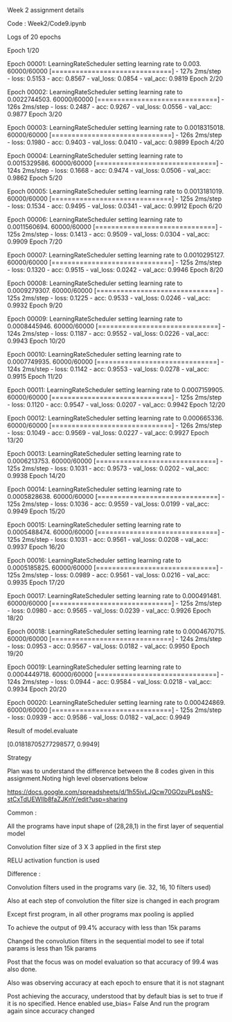 
Week 2 assignment details

Code : Week2/Code9.ipynb

Logs of 20 epochs

Epoch 1/20

Epoch 00001: LearningRateScheduler setting learning rate to 0.003.
60000/60000 [==============================] - 127s 2ms/step - loss: 0.5153 - acc: 0.8567 - val_loss: 0.0854 - val_acc: 0.9819
Epoch 2/20

Epoch 00002: LearningRateScheduler setting learning rate to 0.0022744503.
60000/60000 [==============================] - 126s 2ms/step - loss: 0.2487 - acc: 0.9267 - val_loss: 0.0556 - val_acc: 0.9877
Epoch 3/20

Epoch 00003: LearningRateScheduler setting learning rate to 0.0018315018.
60000/60000 [==============================] - 126s 2ms/step - loss: 0.1980 - acc: 0.9403 - val_loss: 0.0410 - val_acc: 0.9899
Epoch 4/20

Epoch 00004: LearningRateScheduler setting learning rate to 0.0015329586.
60000/60000 [==============================] - 124s 2ms/step - loss: 0.1668 - acc: 0.9474 - val_loss: 0.0506 - val_acc: 0.9862
Epoch 5/20

Epoch 00005: LearningRateScheduler setting learning rate to 0.0013181019.
60000/60000 [==============================] - 125s 2ms/step - loss: 0.1534 - acc: 0.9495 - val_loss: 0.0341 - val_acc: 0.9912
Epoch 6/20

Epoch 00006: LearningRateScheduler setting learning rate to 0.0011560694.
60000/60000 [==============================] - 125s 2ms/step - loss: 0.1413 - acc: 0.9509 - val_loss: 0.0304 - val_acc: 0.9909
Epoch 7/20

Epoch 00007: LearningRateScheduler setting learning rate to 0.0010295127.
60000/60000 [==============================] - 125s 2ms/step - loss: 0.1320 - acc: 0.9515 - val_loss: 0.0242 - val_acc: 0.9946
Epoch 8/20

Epoch 00008: LearningRateScheduler setting learning rate to 0.0009279307.
60000/60000 [==============================] - 125s 2ms/step - loss: 0.1225 - acc: 0.9533 - val_loss: 0.0246 - val_acc: 0.9932
Epoch 9/20

Epoch 00009: LearningRateScheduler setting learning rate to 0.0008445946.
60000/60000 [==============================] - 124s 2ms/step - loss: 0.1187 - acc: 0.9552 - val_loss: 0.0226 - val_acc: 0.9943
Epoch 10/20

Epoch 00010: LearningRateScheduler setting learning rate to 0.0007749935.
60000/60000 [==============================] - 124s 2ms/step - loss: 0.1142 - acc: 0.9553 - val_loss: 0.0278 - val_acc: 0.9915
Epoch 11/20

Epoch 00011: LearningRateScheduler setting learning rate to 0.0007159905.
60000/60000 [==============================] - 125s 2ms/step - loss: 0.1120 - acc: 0.9547 - val_loss: 0.0207 - val_acc: 0.9942
Epoch 12/20

Epoch 00012: LearningRateScheduler setting learning rate to 0.000665336.
60000/60000 [==============================] - 126s 2ms/step - loss: 0.1049 - acc: 0.9569 - val_loss: 0.0227 - val_acc: 0.9927
Epoch 13/20

Epoch 00013: LearningRateScheduler setting learning rate to 0.0006213753.
60000/60000 [==============================] - 125s 2ms/step - loss: 0.1031 - acc: 0.9573 - val_loss: 0.0202 - val_acc: 0.9938
Epoch 14/20

Epoch 00014: LearningRateScheduler setting learning rate to 0.0005828638.
60000/60000 [==============================] - 125s 2ms/step - loss: 0.1036 - acc: 0.9559 - val_loss: 0.0199 - val_acc: 0.9949
Epoch 15/20

Epoch 00015: LearningRateScheduler setting learning rate to 0.0005488474.
60000/60000 [==============================] - 125s 2ms/step - loss: 0.1031 - acc: 0.9561 - val_loss: 0.0208 - val_acc: 0.9937
Epoch 16/20

Epoch 00016: LearningRateScheduler setting learning rate to 0.0005185825.
60000/60000 [==============================] - 125s 2ms/step - loss: 0.0989 - acc: 0.9561 - val_loss: 0.0216 - val_acc: 0.9935
Epoch 17/20

Epoch 00017: LearningRateScheduler setting learning rate to 0.000491481.
60000/60000 [==============================] - 125s 2ms/step - loss: 0.0980 - acc: 0.9565 - val_loss: 0.0239 - val_acc: 0.9926
Epoch 18/20

Epoch 00018: LearningRateScheduler setting learning rate to 0.0004670715.
60000/60000 [==============================] - 124s 2ms/step - loss: 0.0953 - acc: 0.9567 - val_loss: 0.0182 - val_acc: 0.9950
Epoch 19/20

Epoch 00019: LearningRateScheduler setting learning rate to 0.0004449718.
60000/60000 [==============================] - 124s 2ms/step - loss: 0.0944 - acc: 0.9584 - val_loss: 0.0218 - val_acc: 0.9934
Epoch 20/20

Epoch 00020: LearningRateScheduler setting learning rate to 0.000424869.
60000/60000 [==============================] - 125s 2ms/step - loss: 0.0939 - acc: 0.9586 - val_loss: 0.0182 - val_acc: 0.9949

Result of model.evaluate

[0.01818705277298577, 0.9949]

Strategy

Plan was to understand the difference between the 8 codes given in this assignment.Noting high level observations below

https://docs.google.com/spreadsheets/d/1h55ivLJQcw70GOzuPLpsNS-stCxTdUEWllb8faZJKnY/edit?usp=sharing


Common :

All the programs have input shape of (28,28,1) in the first layer of sequential model

Convolution filter size of 3 X 3 applied in the first step

RELU activation function is used


Difference :

Convolution filters used in the programs vary (ie. 32, 16, 10 filters used)

Also at each step of convolution the filter size is changed in each program

Except first program, in all other programs max pooling is applied


To achieve the output of 99.4% accuracy with less than 15k params

Changed the convolution filters in the sequential model to see if total params is less than 15k params

Post that the focus was on model evaluation so that accuracy of 99.4 was also done.

Also was observing accuracy at each epoch to ensure that it is not stagnant

Post achieving the accuracy, understood that by default bias is set to true if it is no specified. Hence enabled use_bias= False And run the program again since accuracy changed

